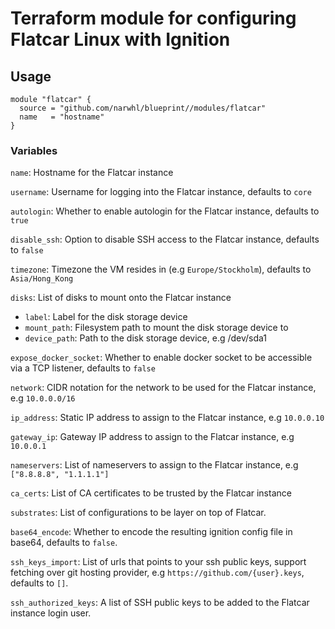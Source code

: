 # Terraform module for configuring Flatcar Linux with Ignition

## Usage

```hcl
module "flatcar" {
  source = "github.com/narwhl/blueprint//modules/flatcar"
  name   = "hostname"
}
```

### Variables

`name`: Hostname for the Flatcar instance

`username`: Username for logging into the Flatcar instance, defaults to `core`

`autologin`: Whether to enable autologin for the Flatcar instance, defaults to `true`

`disable_ssh`: Option to disable SSH access to the Flatcar instance, defaults to `false`

`timezone`: Timezone the VM resides in (e.g `Europe/Stockholm`), defaults to `Asia/Hong_Kong`

`disks`: List of disks to mount onto the Flatcar instance

- `label`: Label for the disk storage device
- `mount_path`: Filesystem path to mount the disk storage device to
- `device_path`: Path to the disk storage device, e.g /dev/sda1

`expose_docker_socket`: Whether to enable docker socket to be accessible via a TCP listener, defaults to `false`

`network`: CIDR notation for the network to be used for the Flatcar instance, e.g `10.0.0.0/16`

`ip_address`: Static IP address to assign to the Flatcar instance, e.g `10.0.0.10`

`gateway_ip`: Gateway IP address to assign to the Flatcar instance, e.g `10.0.0.1`

`nameservers`: List of nameservers to assign to the Flatcar instance, e.g `["8.8.8.8", "1.1.1.1"]`

`ca_certs`: List of CA certificates to be trusted by the Flatcar instance

`substrates`: List of configurations to be layer on top of Flatcar.

`base64_encode`: Whether to encode the resulting ignition config file in base64, defaults to `false`.

`ssh_keys_import`: List of urls that points to your ssh public keys, support fetching over git hosting provider, e.g `https://github.com/{user}.keys`, defaults to `[]`.

`ssh_authorized_keys`: A list of SSH public keys to be added to the Flatcar instance login user.
